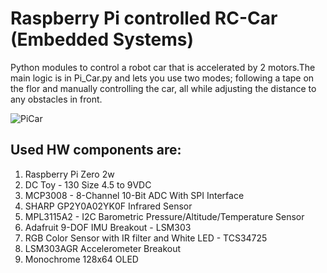 # Raspberry Pi controlled RC-Car (Embedded Systems)
Python modules to control a robot car that is accelerated by 2 motors.The main 
logic is in Pi_Car.py and lets you use two modes; following a tape 
on the flor and manually controlling the car, all while adjusting the distance to any obstacles in front. 

![PiCar](Meme/PiCar.gif)

## Used HW components are:
1. Raspberry Pi Zero 2w
2. DC Toy - 130 Size 4.5 to 9VDC
3. MCP3008 - 8-Channel 10-Bit ADC With SPI Interface
4. SHARP GP2Y0A02YK0F	Infrared Sensor
5. MPL3115A2 - I2C Barometric Pressure/Altitude/Temperature Sensor
6. Adafruit 9-DOF IMU Breakout - LSM303
7. RGB Color Sensor with IR filter and White LED - TCS34725
8. LSM303AGR Accelerometer Breakout
9. Monochrome 128x64 OLED

